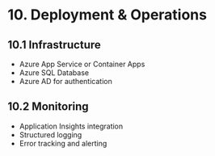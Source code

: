 # 10. Deployment & Operations

## 10.1 Infrastructure

- Azure App Service or Container Apps
- Azure SQL Database
- Azure AD for authentication

## 10.2 Monitoring

- Application Insights integration
- Structured logging
- Error tracking and alerting
